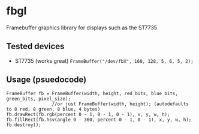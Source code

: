 # fbgl
Framebuffer graphics library for displays such as the ST7735

## Tested devices
- ST7735 (works great) `FrameBuffer("/dev/fbX", 160, 128, 5, 6, 5, 2);`

## Usage (psuedocode)
```
FrameBuffer fb = FrameBuffer(width, height, red_bits, blue_bits, green_bits, pixel_size);
                 //or just FrameBuffer(width, height); (autodefaults to 8 red, 8 green, 8 blue, 4 bytes)
fb.drawRect(fb.rgb(percent 0 - 1, 0 - 1, 0 - 1), x, y, w, h);
fb.fillRect(fb.hsv(angle 0 - 360, percent 0 - 1, 0 - 1), x, y, w, h);
fb.destroy();
```
